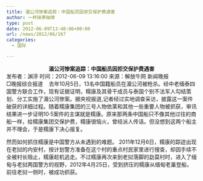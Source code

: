 ```yaml
---
title: 湄公河惨案追踪：中国船员因拒交保护费遇害
author: 一杯抹茶咖啡
type: post
date: 2012-06-09T13:48:06+00:00
url: /news/2012/06/167
categories:
  - 国际

---
```

<div style="text-align: center;">
  <strong>湄公河惨案追踪：中国船员因拒交保护费遇害</strong>
</div>

<div>
  发布者：渊渟 时间：2012-06-09 13:16:00 来源：解放牛网 新闻晚报
</div>

<div>
  <img src="http://photocdn.sohu.com/20120609/Img345164365.jpg" alt="" />
</div>

<div>
  □晚报综合报道    去年10月5日，13名中国籍船员在湄公河被枪杀。经中老缅泰四国警方联合工作，现有证据证明，糯康及其骨干成员与泰国个别不法军人勾结策划、分工实施了湄公河惨案。据央视报道,记者经过实地调查采访，披露这一案件破获的详细过程。随着糯康集团的三号人物依莱和其他一些重要人物被抓获，审讯结果进一步证明10·5案件的主谋就是糯康。原来那两条中国船只不像其他过往的商船一样，给糯康集团交保护费，糯康很恼火，曾经派人传话。但没想到这两个船主并不理会，于是糯康下决心报复。</p> 
  
  <p>
    然而如何抓住糯康是中国警方从未遇到的难题。 2011年12月6日，糯康的踪迹出现在老挝的内安村，按计划警方准备在这个村的重点村民家里进行搜查，却因手续不全被村长阻止，糯康趁机逃走。不过糯康再次来到老挝落脚的勐莫村时，进入了缅甸与老挝两国警方的视野，2012年4月25日，受到挤压的糯康从缅甸老巢登船，前往老挝一侧时，被成功抓获。
  </p>
</div>